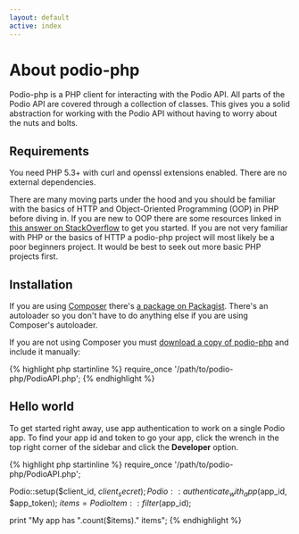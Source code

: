 ```yaml
---
layout: default
active: index
---
```

# About podio-php
Podio-php is a PHP client for interacting with the Podio API. All parts of the Podio API are covered through a collection of classes. This gives you a solid abstraction for working with the Podio API without having to worry about the nuts and bolts.

## Requirements
You need PHP 5.3+ with curl and openssl extensions enabled. There are no external dependencies.

There are many moving parts under the hood and you should be familiar with the basics of HTTP and Object-Oriented Programming (OOP) in PHP before diving in. If you are new to OOP there are some resources linked in [this answer on StackOverflow](http://stackoverflow.com/questions/5646356/php-oop-getting-started) to get you started. If you are not very familiar with PHP or the basics of HTTP a podio-php project will most likely be a poor beginners project. It would be best to seek out more basic PHP projects first.

## Installation
If you are using [Composer](http://getcomposer.org/) there's [a package on Packagist](https://packagist.org/packages/podio/podio-php). There's an autoloader so you don't have to do anything else if you are using Composer's autoloader.

If you are not using Composer you must [download a copy of podio-php](https://github.com/podio/podio-php/releases) and include it manually:

{% highlight php startinline %}
require_once '/path/to/podio-php/PodioAPI.php';
{% endhighlight %}

## Hello world
To get started right away, use app authentication to work on a single Podio app. To find your app id and token to go your app, click the wrench in the top right corner of the sidebar and click the <b>Developer</b> option.

{% highlight php startinline %}
require_once '/path/to/podio-php/PodioAPI.php';

Podio::setup($client_id, $client_secret);
Podio::authenticate_with_app($app_id, $app_token);
$items = PodioItem::filter($app_id);

print "My app has ".count($items)." items";
{% endhighlight %}
